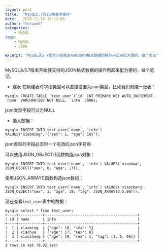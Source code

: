 ```yaml
---
layout: post
title:  "MySQL5.7的JSON基本操作"
date:   2018-11-18 18:11:06
author: "heropoo"
categories: 
    - MySQL
tags: 
    - MySQL
    - JSON

excerpt: "MySQL从5.7版本开始就支持的JSON格式数据的操作用起来挺方便的，做个笔记"
---
```

MySQL从5.7版本开始就支持的JSON格式数据的操作用起来挺方便的，做个笔记。

* 建表
在新建表时字段类型可以直接设置为json类型，比如我们创建一张表：
```
mysql> CREATE TABLE `test_user`(`id` INT PRIMARY KEY AUTO_INCREMENT, `name` VARCHAR(50) NOT NULL, `info` JSON);
```
json类型字段可以为NULL

* 插入数据：
```
mysql> INSERT INTO test_user(`name`, `info`) VALUES('xiaoming','{"sex": 1, "age": 18}');
```
json类型的字段必须时一个有效的json字符串


可以使用JSON_OBJECT()函数构造json对象：
```
mysql> INSERT INTO test_user(`name`, `info`) VALUES('xiaohua', JSON_OBJECT("sex", 0, "age", 17));
```

使用JSON_ARRAY()函数构造json数组：
```
mysql> INSERT INTO test_user(`name`, `info`) VALUES('xiaozhang', JSON_OBJECT("sex", 1, "age", 19, "tag", JSON_ARRAY(3,5,90)));
```

现在查看`test_user`表中的数据：
```
mysql> select * from test_user;
+----+-----------+------------------------------------------+
| id | name      | info                                     |
+----+-----------+------------------------------------------+
|  1 | xiaoming  | {"age": 18, "sex": 1}                    |
|  2 | xiaohua   | {"age": 17, "sex": 0}                    |
|  3 | xiaozhang | {"age": 19, "sex": 1, "tag": [3, 5, 90]} |
+----+-----------+------------------------------------------+
3 rows in set (0.02 sec)
```

